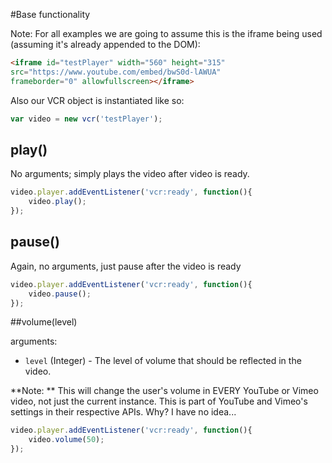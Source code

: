#Base functionality

Note: For all examples we are going to assume this is the iframe being used (assuming it's already appended to the DOM):

```html
<iframe id="testPlayer" width="560" height="315"
src="https://www.youtube.com/embed/bwS0d-lAWUA" 
frameborder="0" allowfullscreen></iframe>

```

Also our VCR object is instantiated like so:
```javascript
var video = new vcr('testPlayer');
```



## play()

No arguments; simply plays the video after video is ready. 

```javascript
video.player.addEventListener('vcr:ready', function(){
    video.play();
});
```

## pause()

Again, no arguments, just pause after the video is ready

```javascript
video.player.addEventListener('vcr:ready', function(){
    video.pause();
});
```

##volume(level)

arguments:
*  `level` (Integer) - The level of volume that should be reflected in the video. 

**Note: ** This will change the user's volume in EVERY YouTube or Vimeo video, not just the current instance. This is part of YouTube and Vimeo's settings in their respective APIs. Why? I have no idea...

```javascript
video.player.addEventListener('vcr:ready', function(){
    video.volume(50);
});
```
